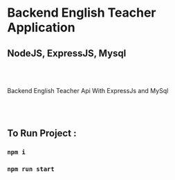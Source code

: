 # Backend English Teacher Application

## NodeJS, ExpressJS, Mysql 

<br />
<br />

Backend English Teacher
Api With ExpressJs and MySql

<br />
<br />

## To Run Project :

### `npm i`

### `npm run start`
